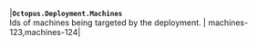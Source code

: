 |**`Octopus.Deployment.Machines`** <br/>Ids of machines being targeted by the deployment. | machines-123,machines-124|
